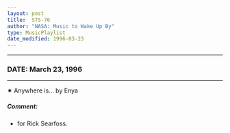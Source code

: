 ```yaml
---
layout: post
title:  STS-76
author: "NASA: Music to Wake Up By"
type: MusicPlaylist
date_modified: 1996-03-23
---
```


----
### DATE: March 23, 1996
----
✷ Anywhere is... by Enya

##### Comment:
* for Rick Searfoss.
